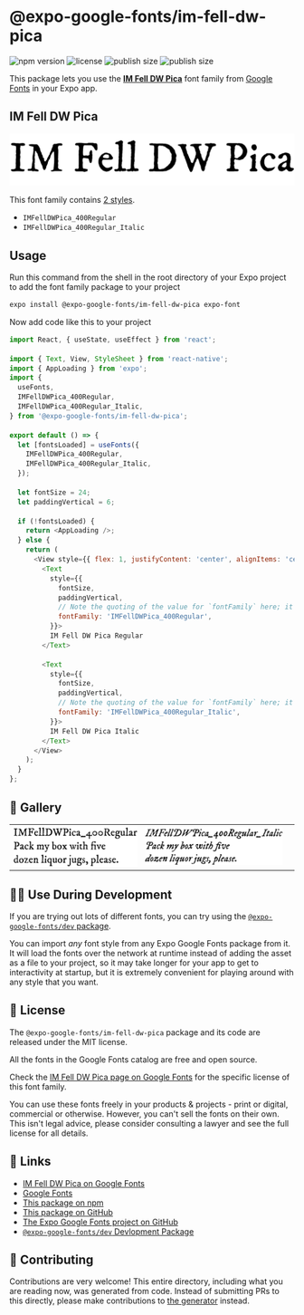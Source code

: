# @expo-google-fonts/im-fell-dw-pica

![npm version](https://flat.badgen.net/npm/v/@expo-google-fonts/im-fell-dw-pica)
![license](https://flat.badgen.net/github/license/expo/google-fonts)
![publish size](https://flat.badgen.net/packagephobia/install/@expo-google-fonts/im-fell-dw-pica)
![publish size](https://flat.badgen.net/packagephobia/publish/@expo-google-fonts/im-fell-dw-pica)

This package lets you use the [**IM Fell DW Pica**](https://fonts.google.com/specimen/IM+Fell+DW+Pica) font family from [Google Fonts](https://fonts.google.com/) in your Expo app.

## IM Fell DW Pica

![IM Fell DW Pica](./font-family.png)

This font family contains [2 styles](#-gallery).

- `IMFellDWPica_400Regular`
- `IMFellDWPica_400Regular_Italic`

## Usage

Run this command from the shell in the root directory of your Expo project to add the font family package to your project
```sh
expo install @expo-google-fonts/im-fell-dw-pica expo-font
```

Now add code like this to your project
```js
import React, { useState, useEffect } from 'react';

import { Text, View, StyleSheet } from 'react-native';
import { AppLoading } from 'expo';
import {
  useFonts,
  IMFellDWPica_400Regular,
  IMFellDWPica_400Regular_Italic,
} from '@expo-google-fonts/im-fell-dw-pica';

export default () => {
  let [fontsLoaded] = useFonts({
    IMFellDWPica_400Regular,
    IMFellDWPica_400Regular_Italic,
  });

  let fontSize = 24;
  let paddingVertical = 6;

  if (!fontsLoaded) {
    return <AppLoading />;
  } else {
    return (
      <View style={{ flex: 1, justifyContent: 'center', alignItems: 'center' }}>
        <Text
          style={{
            fontSize,
            paddingVertical,
            // Note the quoting of the value for `fontFamily` here; it expects a string!
            fontFamily: 'IMFellDWPica_400Regular',
          }}>
          IM Fell DW Pica Regular
        </Text>

        <Text
          style={{
            fontSize,
            paddingVertical,
            // Note the quoting of the value for `fontFamily` here; it expects a string!
            fontFamily: 'IMFellDWPica_400Regular_Italic',
          }}>
          IM Fell DW Pica Italic
        </Text>
      </View>
    );
  }
};

```

## 🔡 Gallery


||||
|-|-|-|
|![IMFellDWPica_400Regular](./IMFellDWPica_400Regular.ttf.png)|![IMFellDWPica_400Regular_Italic](./IMFellDWPica_400Regular_Italic.ttf.png)|||


## 👩‍💻 Use During Development

If you are trying out lots of different fonts, you can try using the [`@expo-google-fonts/dev` package](https://github.com/expo/google-fonts/tree/master/font-packages/dev#readme).

You can import *any* font style from any Expo Google Fonts package from it. It will load the fonts
over the network at runtime instead of adding the asset as a file to your project, so it may take longer
for your app to get to interactivity at startup, but it is extremely convenient
for playing around with any style that you want.

## 📖 License

The `@expo-google-fonts/im-fell-dw-pica` package and its code are released under the MIT license.

All the fonts in the Google Fonts catalog are free and open source.

Check the [IM Fell DW Pica page on Google Fonts](https://fonts.google.com/specimen/IM+Fell+DW+Pica) for the specific license of this font family.

You can use these fonts freely in your products & projects - print or digital, commercial or otherwise. However, you can't sell the fonts on their own. This isn't legal advice, please consider consulting a lawyer and see the full license for all details.

## 🔗 Links

- [IM Fell DW Pica on Google Fonts](https://fonts.google.com/specimen/IM+Fell+DW+Pica)
- [Google Fonts](https://fonts.google.com/)
- [This package on npm](https://www.npmjs.com/package/@expo-google-fonts/im-fell-dw-pica)
- [This package on GitHub](https://github.com/expo/google-fonts/tree/master/font-packages/im-fell-dw-pica)
- [The Expo Google Fonts project on GitHub](https://github.com/expo/google-fonts)
- [`@expo-google-fonts/dev` Devlopment Package](https://github.com/expo/google-fonts/tree/master/font-packages/dev)

## 🤝 Contributing

Contributions are very welcome! This entire directory, including what you are reading now, was generated from code. Instead of submitting PRs to this directly, please make contributions to [the generator](https://github.com/expo/google-fonts/tree/master/packages/generator) instead.
